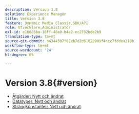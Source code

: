 ```yaml
---
description: Version 3.8
solution: Experience Manager
title: Version 3.8
feature: Dynamic Media Classic,SDK/API
role: Utvecklare,Administratör
exl-id: e16885ba-18ff-48a0-b4a2-ec2782bde2b9
translation-type: tm+mt
source-git-commit: b4344397f82eb7d2d61020909f4acc7fddea210b
workflow-type: tm+mt
source-wordcount: '24'
ht-degree: 0%

---
```


# Version 3.8{#version}

* [Åtgärder: Nytt och ändrat](r-3-8-operations.md)
* [Datatyper: Nytt och ändrat](r-3-8-types.md)
* [Strängkonstanter: Nytt och ändrat](r-3-8-string-constants.md)
